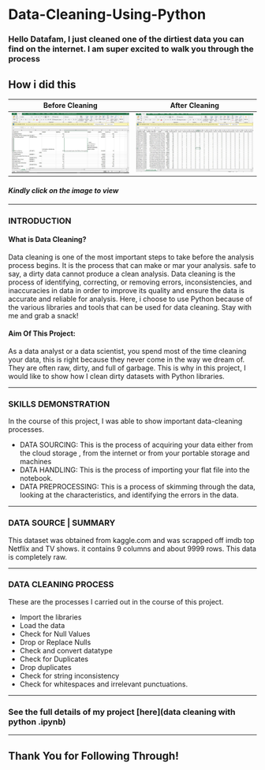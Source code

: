 # Data-Cleaning-Using-Python
### Hello Datafam, I just cleaned one of the dirtiest data you can find on the internet. I am super excited to walk you through the process 

## How i did this  

Before Cleaning                      |                   After Cleaning  
:----------------------------------: |    :----------------------------------------------:
![](before_cleaning.jpg)             |            ![](after_cleaning.jpg)
                          
#### _Kindly click on the image to view_
---
### INTRODUCTION 
#### What is Data Cleaning?
Data cleaning is one of the most important steps to take before the analysis process begins. It is the process that can make or mar your analysis. safe to say, a dirty data cannot produce a clean analysis.
Data cleaning is the process of identifying, correcting, or removing errors, inconsistencies, and inaccuracies in data in order to improve its quality and ensure the data is accurate and reliable for analysis. Here, i choose to use Python because of the various libraries and tools that can be used for data cleaning. Stay with me and grab a snack!

#### Aim Of This Project:
As a data analyst or a data scientist, you spend most of the time cleaning your data, this is right because they never come in the way we dream of. They are often raw, dirty, and full of garbage. This is why in this project, I would like to show how I clean dirty datasets with Python libraries. 

---

### SKILLS DEMONSTRATION 
In the course of this project, I was able to show important data-cleaning processes. 

- DATA SOURCING: This is the process of acquiring your data either from the cloud storage , from the internet or from your portable storage and machines
- DATA HANDLING: This is the process of importing your flat file into the notebook. 
- DATA PREPROCESSING: This is a process of skimming through the data, looking at the characteristics, and identifying the errors in the data. 

---

### DATA SOURCE | SUMMARY
This dataset was obtained from kaggle.com and was scrapped off imdb top Netflix and TV shows. it contains 9 columns and about 9999 rows. This data is completely raw.

---

### DATA CLEANING PROCESS
These are the processes I carried out in the course of this project.

- Import the libraries
- Load the data
- Check for Null Values
- Drop or Replace Nulls
- Check and convert datatype
- Check for Duplicates
- Drop duplicates
- Check for string inconsistency
- Check for whitespaces and irrelevant punctuations.

---

### See the full details of my project [here](data cleaning with python .ipynb)

---

## Thank You for Following Through!

